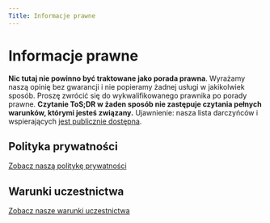 ```yaml
---
Title: Informacje prawne
---
```


# Informacje prawne

**Nic tutaj nie powinno być traktowane jako porada prawna**. Wyrażamy naszą opinię bez gwarancji i nie popieramy żadnej usługi w jakikolwiek sposób. Proszę zwrócić się do wykwalifikowanego prawnika po porady prawne. **Czytanie ToS;DR w żaden sposób nie zastępuje czytania pełnych warunków, którymi jesteś związany.** Ujawnienie: nasza lista darczyńców i wspierających [jest publicznie dostępna](https://thanks.tosdr.org/).

## Polityka prywatności

[Zobacz naszą politykę prywatności](https://docs.tosdr.org/site-policy/tosdr-terms/tosdr.org-privacy-policy)

## Warunki uczestnictwa

[Zobacz nasze warunki uczestnictwa](https://docs.tosdr.org/site-policy/tosdr-terms/tosdr.org-terms-of-contribution)

